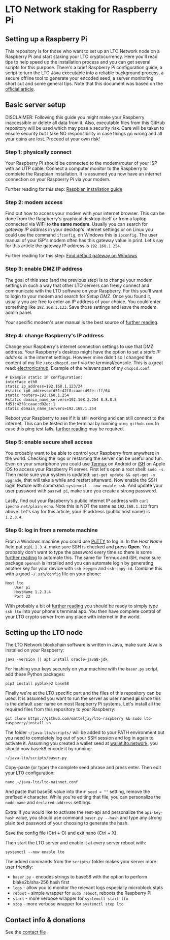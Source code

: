 # LTO Network staking for Raspberry Pi

## Setting up a Raspberry Pi

This repository is for those who want to set up an LTO Network node on a Raspberry Pi and start staking your LTO cryptocurrency. Here you'll read tips to help speed up the installation process and you can get several scripts for this purpose. There's a brief Raspberry Pi configuration guide, a script to turn the LTO Java executable into a reliable background process, a secure offline tool to generate your encoded seed, a server monitoring short cut and some general tips. Note that this document was based on the [official article](https://docs.ltonetwork.com/public-node/mining-staking/node-raspberry-pi-expert).

## Basic server setup

DISCLAIMER: Following this guide you might make your Raspberry inaccessible or delete all data from it. Also, executable files from this GitHub repository will be used which may pose a security risk. Care will be taken to ensure security but I take NO responsibility in case things go wrong and all your coins are lost. Proceed at your own risk!

### Step 1: physically connect

Your Raspberry Pi should be connected to the modem/router of your ISP with an UTP cable. Connect a computer monitor to the Raspberry to complete the Raspbian installation. It is assumed you now have an internet connection on your Raspberry Pi via your modem.

Further reading for this step: [Raspbian installation guide](https://electropeak.com/learn/complete-guide-install-raspbian-raspberry-pi/)

### Step 2: modem access

Find out how to access your modem with your internet browser. This can be done from the Raspberry's graphical desktop itself or from a laptop connected via WIFI to **the same modem**. Usually you can search for *gateway IP address* in your desktop's internet settings or on Linux you could use the command `ifconfig`, on Windows this is `ipconfig`. The user manual of your ISP's modem often has this gateway value in print. Let's say for this article the gateway IP address is `192.168.1.254`.

Further reading for this step: [Find default gateway on Windows](https://www.lifewire.com/how-to-find-your-default-gateway-ip-address-2626072)

### Step 3: enable DMZ IP address

The goal of this step (and the previous step) is to change your modem settings in such a way that other LTO servers can freely connect and communicate with the LTO software on your Raspberry. For this you'll want to login to your modem and search for *Setup DMZ*. Once you found it, usually you are free to enter an IP address of your choice. You could enter something like `192.168.1.123`. Save those settings and leave the modem admin panel.

Your specific modem's user manual is the best source of [further reading](https://duckduckgo.com/?q=how+enable+dmz+modem).

### Step 4: change Raspberry's IP address

Change your Raspberry's internet connection settings to use that DMZ address. Your Raspberry's desktop might have the option to set a *static IP address* in the internet settings. However mine didn't so I changed the content of my file `/etc/dhcpcd.conf` via the terminal/console. This is a great read: [electronicshub](https://www.electronicshub.org/setup-static-ip-address-raspberry-pi/). Example of the relevant part of my `dhcpcd.conf`:

```
# Example static IP configuration:
interface eth0
static ip_address=192.168.1.123/24
#static ip6_address=fd51:42f8:caae:d92e::ff/64
static routers=192.168.1.254
#static domain_name_servers=192.168.2.254 8.8.8.8 fd51:42f8:caae:d92e::1
static domain_name_servers=192.168.1.254
```

Reboot your Raspberry to see if it is still working and can still connect to the internet. This can be tested in the terminal by running `ping github.com`. In case this ping test fails, [further reading](https://duckduckgo.com/?q=raspberry+set+up+static+ip) may be required.

### Step 5: enable secure shell access

You probably want to be able to control your Raspberry from anywhere in the world. Checking the logs or restarting the server can be useful and fun. Even on your smartphone you could use [Termux](https://termux.com/) on Android or [iSH](https://ish.app/) on Apple iOS to access your Raspberry Pi server. First let's open a root shell: `sudo -s`. Then make sure your system is updated: `apt-get update && apt-get -y upgrade`, that will take a while and restart afterward. Now enable the SSH login feature with command: `systemctl --now enable ssh`. And update your user password with `passwd pi`, make sure you create a strong password.

Lastly, find out your Raspberry's public internet IP address with `curl ipecho.net/plain;echo`. Note this is NOT the same as `192.168.1.123` from above. Let's say for this article, your IP address (public host name) is `1.2.3.4`.

### Step 6: log in from a remote machine

From a Windows machine you could use [PuTTY](https://putty.org/) to log in. In the *Host Name* field put `pi@1.2.3.4`, make sure SSH is checked and press **Open**. You probably don't want to type the password every time so there is some [further reading](https://duckduckgo.com/?q=putty+automatic+ssh+login) to automate this.
The same for Termux and iSH, make sure package `openssh` is installed and you can automate login by generating another key for your device with `ssh-keygen` and `ssh-copy-id`. Combine this with a good `~/.ssh/config` file on your phone:
```
Host lto
    User pi
    HostName 1.2.3.4
    Port 22
```
With probably a bit of [further reading](https://wiki.termux.com/wiki/Remote_Access) you should be ready to simply type `ssh lto` into your phone's terminal app. You then have complete control of your LTO crypto server from any place with internet in the world.

## Setting up the LTO node

The LTO Network blockchain software is written in Java, make sure Java is installed on your Raspberry:

    java -version || apt install oracle-java8-jdk

For hashing your keys securely on your machine with the `baser.py` script, add these Python packages:

    pip3 install pyblake2 base58

Finally we're at the LTO specific part and the files of this repository can be used. It is assumed you want to run the server as user named **pi** since this is the default user name on most Raspberry Pi systems. Let's install all the required files from this repository to your Raspberry:

    git clone https://github.com/matteljay/lto-raspberry && sudo lto-raspberry/install.sh

The folder `~/java-lto/scripts/` will be added to your PATH environment but you need to completely log out of your SSH session and log in again to activate it. Assuming you created a wallet seed at [wallet.lto.network](https://wallet.lto.network/start), you should now base58 encode it by running:

    ~/java-lto/scripts/baser.py

Copy-paste (or type) the complete seed phrase and press enter. Then edit your LTO configuration:

    nano ~/java-lto/lto-mainnet.conf

And paste that base58 value into the `# seed = ""` setting, remove the prefixed `#` character. While you're editing that file, you can personalize the `node-name` and `declared-address` settings.

Extra: if you would like to activate the rest-api and personalize the `api-key-hash` value, you should use command `baser.py --hash` and type any strong plain text password of your choosing to generate the hash.

Save the config file (Ctrl + O) and exit nano (Ctrl + X).

Then start the LTO server and enable it at every server reboot with:

    systemctl --now enable lto

The added commands from the `scripts/` folder makes your server more user friendly:
- `baser.py` - encodes strings to base58 with the option to perform blake2b/sha-256 hash first
- `logs` - allow you to monitor the relevant logs especially microblock stats
- `reboot` - simple wrapper for `sudo reboot`, reboots the Raspberry Pi
- `start` - more verbose wrapper for `systemctl start lto` 
- `stop` - more verbose wrapper for `systemctl stop lto`

## Contact info & donations

See the [contact file](CONTACT.md)
